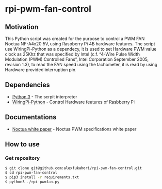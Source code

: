 # rpi-pwm-fan-control

## Motivation
This Python script was created for the purpose to control a PWM FAN Noctua NF-A4x20 5V, using Raspberry Pi 4B hardware features. The script use WiringPi-Python as a dependecy, it is used to set Hardware PWM value clock as 25Khz that was specified by Intel (c.f. “4-Wire Pulse Width Modulation (PWM) Controlled Fans”, Intel
Corporation September 2005, revision 1.3), to read the FAN speed using the tachometer, it is read by using Hardware provided interruption pin.

## Dependencies
* [Python 3](https://www.python.org/download/releases/3.0/) - The scrpit interpreter
* [WiringPi-Python](https://github.com/WiringPi/WiringPi-Python) - Control Hardware features of Rasbberry Pi

## Documentations
* [Noctua white paper](https://noctua.at/pub/media/wysiwyg/Noctua_PWM_specifications_white_paper.pdf) - Noctua PWM specifications white paper

## How to use
### Get repository
```sh
$ git clone git@github.com:alexfukahori/rpi-pwm-fan-control.git
$ cd rpi-pwm-fan-control
$ pip3 install -r requirements.txt
$ python3 ./rpi-pwmfan.py
```
